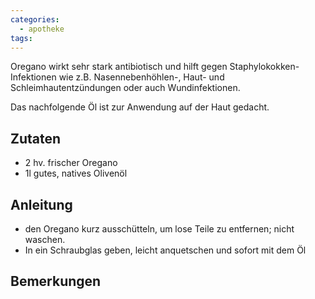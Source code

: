 ```yaml
---
categories:
  - apotheke
tags:
---
```


Oregano wirkt sehr stark antibiotisch und hilft gegen Staphylokokken-Infektionen wie z.B. Nasennebenhöhlen-, Haut- und Schleimhautentzündungen oder auch Wundinfektionen.

Das nachfolgende Öl ist zur Anwendung auf der Haut gedacht.

## Zutaten
* 2 hv. frischer Oregano
* 1l gutes, natives Olivenöl 

## Anleitung
* den Oregano kurz ausschütteln, um lose Teile zu entfernen; nicht waschen.
* In ein Schraubglas geben, leicht anquetschen und sofort mit dem Öl

## Bemerkungen
<!--stackedit_data:
eyJoaXN0b3J5IjpbOTc0NzAyMDQzXX0=
-->